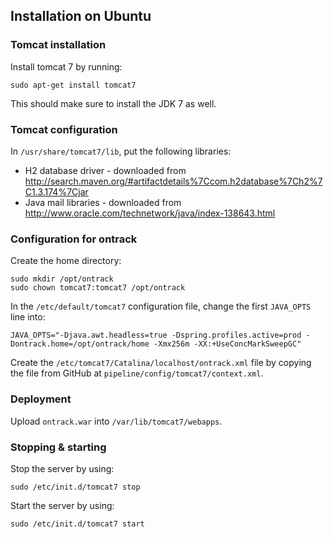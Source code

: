 ## Installation on Ubuntu

### Tomcat installation

Install tomcat 7 by running:

```
sudo apt-get install tomcat7
```

This should make sure to install the JDK 7 as well.

### Tomcat configuration

In `/usr/share/tomcat7/lib`, put the following libraries:

* H2 database driver - downloaded from http://search.maven.org/#artifactdetails%7Ccom.h2database%7Ch2%7C1.3.174%7Cjar
* Java mail libraries - downloaded from http://www.oracle.com/technetwork/java/index-138643.html

### Configuration for ontrack

Create the home directory:

```
sudo mkdir /opt/ontrack
sudo chown tomcat7:tomcat7 /opt/ontrack
```

In the `/etc/default/tomcat7` configuration file, change the first `JAVA_OPTS` line into:

```
JAVA_OPTS="-Djava.awt.headless=true -Dspring.profiles.active=prod -Dontrack.home=/opt/ontrack/home -Xmx256m -XX:+UseConcMarkSweepGC"
```

Create the `/etc/tomcat7/Catalina/localhost/ontrack.xml` file by copying the file from GitHub at `pipeline/config/tomcat7/context.xml`.

### Deployment

Upload `ontrack.war` into `/var/lib/tomcat7/webapps`.

### Stopping & starting

Stop the server by using:

```
sudo /etc/init.d/tomcat7 stop
```

Start the server by using:

```
sudo /etc/init.d/tomcat7 start
```
